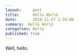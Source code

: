 ```yaml
---
layout:     post
title:      Hello World
date:       2016-11-27 1:20:00
summary:  Hello World
categories: Hello
published: true
---
```


Well, hello.
